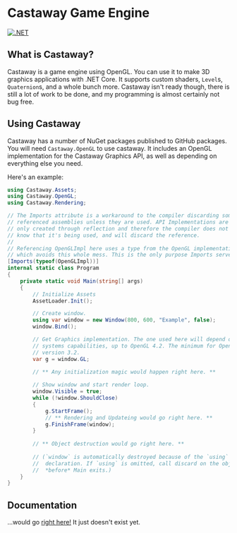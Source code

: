# Castaway Game Engine

[![.NET](https://github.com/LiamCoalStudio/castaway/actions/workflows/dotnet.yml/badge.svg)](https://github.com/LiamCoalStudio/castaway/actions/workflows/dotnet.yml)

## What is Castaway?

Castaway is a game engine using OpenGL. You can use it to make 3D graphics
applications with .NET Core. It supports custom shaders, `Level`s,
`Quaternion`s, and a whole bunch more. Castaway isn't ready though, there
is still a lot of work to be done, and my programming is almost certainly
not bug free.

## Using Castaway

Castaway has a number of NuGet packages published to GitHub packages. You
will need `Castaway.OpenGL` to use castaway. It includes an OpenGL implementation
for the Castaway Graphics API, as well as depending on everything else you need.

Here's an example:

```c#
using Castaway.Assets;
using Castaway.OpenGL;
using Castaway.Rendering;

// The Imports attribute is a workaround to the compiler discarding some
// referenced assemblies unless they are used. API Implementations are
// only created through reflection and therefore the compiler does not
// know that it's being used, and will discard the reference.
//
// Referencing OpenGLImpl here uses a type from the OpenGL implementation,
// which avoids this whole mess. This is the only purpose Imports serves.
[Imports(typeof(OpenGLImpl))]
internal static class Program
{
    private static void Main(string[] args)
    {
        // Initialize Assets
        AssetLoader.Init();

        // Create window.
        using var window = new Window(800, 600, "Example", false);
        window.Bind();

        // Get Graphics implementation. The one used here will depend on your
        // systems capabilities, up to OpenGL 4.2. The minimum for OpenGL is
        // version 3.2.
        var g = window.GL;
        
        // ** Any initialization magic would happen right here. **

        // Show window and start render loop.
        window.Visible = true;
        while (!window.ShouldClose)
        {
            g.StartFrame();
            // ** Rendering and Updateing would go right here. **
            g.FinishFrame(window);
        }
        
        // ** Object destruction would go right here. **
        
        // (`window` is automatically destroyed because of the `using` on it's
        //  declaration. If `using` is omitted, call discard on the object
        //  *before* Main exits.)
    }
}
```

## Documentation

...would go [right here!](https://LiamCoalStudio.github.io/castaway) It just doesn't exist yet.
